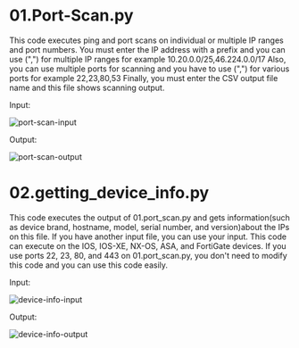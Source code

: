 # 01.Port-Scan.py
This code executes ping and port scans on individual or multiple IP ranges and port numbers.
You must enter the IP address with a prefix and you can use (",") for multiple IP ranges for example 10.20.0.0/25,46.224.0.0/17
Also, you can use multiple ports for scanning and you have to use (",") for various ports for example 22,23,80,53
Finally, you must enter the CSV output file name and this file shows scanning output.

Input:

![port-scan-input](https://github.com/mmahbouti/Getting-Device-Information/assets/96656121/3855a374-e48b-4c87-8649-018eacda4fc6)


Output:

![port-scan-output](https://github.com/mmahbouti/Getting-Device-Information/assets/96656121/2dfb0e59-4af5-444c-81b3-7000273dd483)

# 02.getting_device_info.py
This code executes the output of 01.port_scan.py and gets information(such as device brand, hostname, model, serial number, and version)about the IPs on this file. If you have another input file, you can use your input.
This code can execute on the IOS, IOS-XE, NX-OS, ASA, and FortiGate devices.
If you use ports 22, 23, 80, and 443 on 01.port_scan.py, you don't need to modify this code and you can use this code easily.


Input:

![device-info-input](https://github.com/mmahbouti/Getting-Device-Information/assets/96656121/fdbe9045-7f04-427b-832a-683fd983fa29)


Output:

![device-info-output](https://github.com/mmahbouti/Getting-Device-Information/assets/96656121/817c11a3-dd8c-40d1-a835-953e672278a3)


